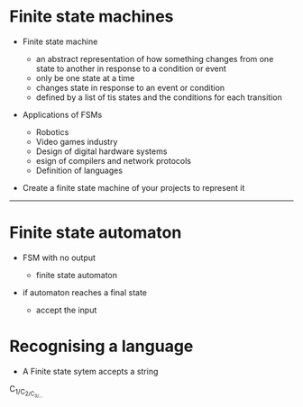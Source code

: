 # Finite state machines

- Finite state machine 
    - an abstract representation of how something changes from one state to another in response to a condition or event
    - only be one state at a time
    - changes state in response to an event or condition
    - defined by a list of tis states and the conditions for each transition

- Applications of FSMs
    - Robotics
    - Video games industry
    - Design of digital hardware systems
    - esign of compilers and network protocols
    - Definition of languages


- Create a finite state machine of your projects to represent it

---

# Finite state automaton

- FSM with no output
    - finite state automaton

- if automaton reaches a final state
    - accept the input


# Recognising a language

- A Finite state sytem accepts a string

C<sub>1/C<sub>2/C<sub>3/...